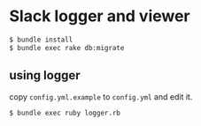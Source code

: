 # Slack logger and viewer

```sh
$ bundle install
$ bundle exec rake db:migrate
```

## using logger

copy `config.yml.example` to `config.yml` and edit it.

```sh
$ bundle exec ruby logger.rb
```
